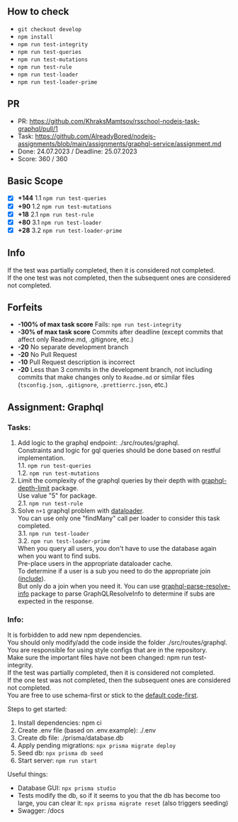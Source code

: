 ## How to check
 - `git checkout develop`
 - `npm install`
 - `npm run test-integrity`
 - `npm run test-queries`
 - `npm run test-mutations`
 - `npm run test-rule`
 - `npm run test-loader`
 - `npm run test-loader-prime`

## PR
- PR: https://github.com/KhraksMamtsov/rsschool-nodejs-task-graphql/pull/1
- Task: https://github.com/AlreadyBored/nodejs-assignments/blob/main/assignments/graphql-service/assignment.md
- Done: 24.07.2023 / Deadline: 25.07.2023
- Score: 360 / 360

## Basic Scope
- [x] **+144** 1.1 `npm run test-queries`
- [x] **+90** 1.2 `npm run test-mutations`
- [x] **+18** 2.1 `npm run test-rule`
- [x] **+80** 3.1 `npm run test-loader`
- [x] **+28** 3.2 `npm run test-loader-prime`

## Info
If the test was partially completed, then it is considered not completed.  
If the one test was not completed, then the subsequent ones are considered not completed.

## Forfeits
- **-100% of max task score** Fails: `npm run test-integrity`
- **-30% of max task score** Commits after deadline (except commits that affect only Readme.md, .gitignore, etc.)
- **-20** No separate development branch
- **-20** No Pull Request
- **-10** Pull Request description is incorrect
- **-20** Less than 3 commits in the development branch, not including commits that make changes only to `Readme.md` or similar files (`tsconfig.json`, `.gitignore`, `.prettierrc.json`, etc.)

## Assignment: Graphql
### Tasks:
1. Add logic to the graphql endpoint: ./src/routes/graphql.  
Constraints and logic for gql queries should be done based on restful implementation.  
   1.1. `npm run test-queries`  
   1.2. `npm run test-mutations`    
2. Limit the complexity of the graphql queries by their depth with [graphql-depth-limit](https://www.npmjs.com/package/graphql-depth-limit) package.  
   Use value "5" for package.  
   2.1. `npm run test-rule`  
3. Solve `n+1` graphql problem with [dataloader](https://www.npmjs.com/package/dataloader).  
   You can use only one "findMany" call per loader to consider this task completed.  
   3.1. `npm run test-loader`  
   3.2. `npm run test-loader-prime`  
   When you query all users, you don't have to use the database again when you want to find subs.  
   Pre-place users in the appropriate dataloader cache.  
   To determine if a user is a sub you need to do the appropriate join ([include](https://www.prisma.io/docs/reference/api-reference/prisma-client-reference#include)).  
   But only do a join when you need it. You can use [graphql-parse-resolve-info](https://github.com/graphile/graphile-engine/tree/master/packages/graphql-parse-resolve-info) package to parse GraphQLResolveInfo to determine if subs are expected in the response.  

### Info:  
It is forbidden to add new npm dependencies.  
You should only modify/add the code inside the folder ./src/routes/graphql.  
You are responsible for using style configs that are in the repository.  
Make sure the important files have not been changed: npm run test-integrity.  
If the test was partially completed, then it is considered not completed.  
If the one test was not completed, then the subsequent ones are considered not completed.  
You are free to use schema-first or stick to the [default code-first](https://github.dev/graphql/graphql-js/blob/ffa18e9de0ae630d7e5f264f72c94d497c70016b/src/__tests__/starWarsSchema.ts).  

Steps to get started:
1. Install dependencies: npm ci
2. Create .env file (based on .env.example): ./.env
3. Create db file: ./prisma/database.db
4. Apply pending migrations: `npx prisma migrate deploy`
5. Seed db: `npx prisma db seed`
6. Start server: `npm run start`

Useful things:
- Database GUI: `npx prisma studio`
- Tests modify the db, so if it seems to you that the db has become too large,
  you can clear it: `npx prisma migrate reset` (also triggers seeding)
- Swagger: /docs
